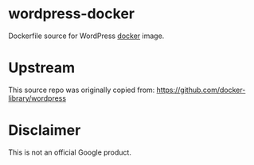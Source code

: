wordpress-docker
============

Dockerfile source for WordPress [docker](https://docker.io) image.

# Upstream
This source repo was originally copied from:
https://github.com/docker-library/wordpress

# Disclaimer
This is not an official Google product.
